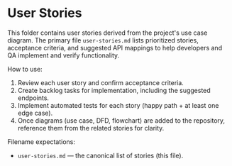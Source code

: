 # User Stories

This folder contains user stories derived from the project's use case diagram. The primary file `user-stories.md` lists prioritized stories, acceptance criteria, and suggested API mappings to help developers and QA implement and verify functionality.

How to use:

1. Review each user story and confirm acceptance criteria.
2. Create backlog tasks for implementation, including the suggested endpoints.
3. Implement automated tests for each story (happy path + at least one edge case).
4. Once diagrams (use case, DFD, flowchart) are added to the repository, reference them from the related stories for clarity.

Filename expectations:

- `user-stories.md` — the canonical list of stories (this file).
